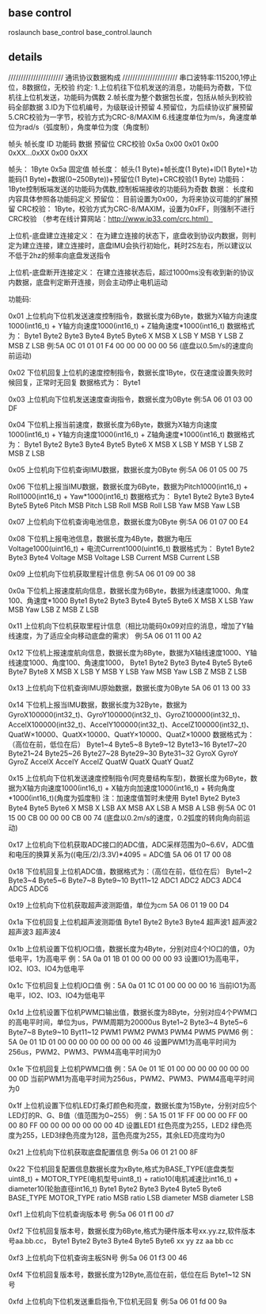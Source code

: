 ## base control
roslaunch base_control base_control.launch



## details
////////////////////// 通讯协议数据构成 ////////////////////// 串口波特率:115200,1停止位，8数据位，无校验 约定: 1.上位机往下位机发送的消息，功能码为奇数，下位机往上位机发送，功能码为偶数 2.帧长度为整个数据包长度，包括从帧头到校验码全部数据 3.ID为下位机编号，为级联设计预留 4.预留位，为后续协议扩展预留 5.CRC校验为一字节，校验方式为CRC-8/MAXIM 6.线速度单位为m/s，角速度单位为rad/s（弧度制），角度单位为度（角度制）

帧头 帧长度 ID 功能码 数据 预留位 CRC校验 0x5a 0x00 0x01 0x00 0xXX...0xXX 0x00 0xXX

帧头： 1Byte 0x5a 固定值 帧长度： 帧头(1 Byte)+帧长度(1 Byte)+ID(1 Byte)+功能码(1 Byte)+数据(0~250Byte))+预留位(1 Byte)+CRC校验(1 Byte) 功能码： 1Byte控制板端发送的功能码为偶数,控制板端接收的功能码为奇数 数据： 长度和内容具体参照各功能码定义 预留位： 目前设置为0x00，为将来协议可能的扩展预留 CRC校验： 1Byte，校验方式为CRC-8/MAXIM，设置为0xFF，则强制不进行CRC校验 （参考在线计算网站：http://www.ip33.com/crc.html）

上位机-底盘建立连接定义： 在为建立连接的状态下，底盘收到协议内数据，则判定为建立连接，建立连接时，底盘IMU会执行初始化，耗时2S左右，所以建议以不低于2hz的频率向底盘发送指令

上位机-底盘断开连接定义： 在建立连接状态后，超过1000ms没有收到新的协议内数据，底盘判定断开连接，则会主动停止电机运动

功能码:

0x01 上位机向下位机发送速度控制指令，数据长度为6Byte，数据为X轴方向速度1000(int16_t) + Y轴方向速度1000(int16_t) + Z轴角速度*1000(int16_t) 数据格式为： Byte1 Byte2 Byte3 Byte4 Byte5 Byte6 X MSB X LSB Y MSB Y LSB Z MSB Z LSB 例:5A 0C 01 01 01 F4 00 00 00 00 00 56 (底盘以0.5m/s的速度向前运动)

0x02 下位机回复上位机的速度控制指令，数据长度1Byte，仅在速度设置失败时候回复，正常时无回复 数据格式为： Byte1

0x03 上位机向下位机发送速度查询指令，数据长度为0Byte 例:5A 06 01 03 00 DF

0x04 下位机上报当前速度，数据长度为6Byte，数据为X轴方向速度1000(int16_t) + Y轴方向速度1000(int16_t) + Z轴角速度*1000(int16_t) 数据格式为： Byte1 Byte2 Byte3 Byte4 Byte5 Byte6 X MSB X LSB Y MSB Y LSB Z MSB Z LSB

0x05 上位机向下位机查询IMU数据，数据长度为0Byte 例:5A 06 01 05 00 75

0x06 下位机上报当IMU数据，数据长度为6Byte，数据为Pitch1000(int16_t) + Roll1000(int16_t) + Yaw*1000(int16_t) 数据格式为： Byte1 Byte2 Byte3 Byte4 Byte5 Byte6 Pitch MSB Pitch LSB Roll MSB Roll LSB Yaw MSB Yaw LSB

0x07 上位机向下位机查询电池信息，数据长度为0Byte 例:5A 06 01 07 00 E4

0x08 下位机上报电池信息，数据长度为4Byte，数据为电压Voltage1000(uint16_t) + 电流Current1000(uint16_t) 数据格式为： Byte1 Byte2 Byte3 Byte4 Voltage MSB Voltage LSB Current MSB Current LSB

0x09 上位机向下位机获取里程计信息 例:5A 06 01 09 00 38

0x0a 下位机上报速度航向信息，数据长度为6Byte，数据为线速度1000、角度100、角速度*1000 Byte1 Byte2 Byte3 Byte4 Byte5 Byte6 X MSB X LSB Yaw MSB Yaw LSB Z MSB Z LSB

0x11 上位机向下位机获取里程计信息（相比功能码0x09对应的消息，增加了Y轴线速度，为了适应全向移动底盘的需求） 例:5A 06 01 11 00 A2

0x12 下位机上报速度航向信息，数据长度为8Byte，数据为X轴线速度1000、Y轴线速度1000、角度100、角速度1000， Byte1 Byte2 Byte3 Byte4 Byte5 Byte6 Byte7 Byte8 X MSB X LSB Y MSB Y LSB Yaw MSB Yaw LSB Z MSB Z LSB

0x13 上位机向下位机查询IMU原始数据，数据长度为0Byte 5A 06 01 13 00 33

0x14 下位机上报当IMU数据，数据长度为32Byte，数据为GyroX100000(int32_t)、GyroY100000(int32_t)、GyroZ100000(int32_t)、 AccelX100000(int32_t)、AccelY100000(int32_t)、AccelZ100000(int32_t)、 QuatW×10000、QuatX×10000、QuatY×10000、QuatZ×10000 数据格式为：（高位在前，低位在后） Byte1~4 Byte5~8 Byte9~12 Byte13~16 Byte17~20 Byte21~24 Byte25~26 Byte27~28 Byte29~30 Byte31~32 GyroX GyroY GyroZ AccelX AccelY AccelZ QuatW QuatX QuatY QuatZ

0x15 上位机向下位机发送速度控制指令(阿克曼结构车型)，数据长度为6Byte，数据为X轴方向速度1000(int16_t) + X轴方向加速度1000(int16_t) + 转向角度*1000(int16_t)(角度为弧度制) 注：加速度值暂时未使用 Byte1 Byte2 Byte3 Byte4 Byte5 Byte6 X MSB X LSB AX MSB AX LSB A MSB A LSB 例:5A 0C 01 15 00 CB 00 00 00 CB 00 74 (底盘以0.2m/s的速度，0.2弧度的转向角向前运动)

0x17 上位机向下位机获取ADC接口的ADC值，ADC采样范围为0~6.6V，ADC值和电压的换算关系为((电压/2)/3.3V)*4095 = ADC值 5A 06 01 17 00 08

0x18 下位机回复上位机ADC值，数据格式为：（高位在前，低位在后） Byte1~2 Byte3~4 Byte5~6 Byte7~8 Byte9~10 Byt11~12 ADC1 ADC2 ADC3 ADC4 ADC5 ADC6

0x19 上位机向下位机获取超声波测距值，单位为cm 5A 06 01 19 00 D4

0x1a 下位机回复上位机超声波测距值 Byte1 Byte2 Byte3 Byte4 超声波1 超声波2 超声波3 超声波4

0x1b 上位机设置下位机IO口值，数据长度为4Byte，分别对应4个IO口的值，0为低电平，1为高电平 例：5A 0a 01 1B 01 00 00 00 00 93 设置IO1为高电平，IO2、IO3、IO4为低电平

0x1c 下位机回复上位机IO口值 例：5A 0a 01 1C 01 00 00 00 00 16 当前IO1为高电平，IO2、IO3、IO4为低电平

0x1d 上位机设置下位机PWM口输出值，数据长度为8Byte，分别对应4个PWM口的高电平时间，单位为us，PWM周期为20000us Byte1~2 Byte3~4 Byte5~6 Byte7~8 Byte9~10 Byt11~12 PWM1 PWM2 PWM3 PWM4 PWM5 PWM6 例：5A 0e 01 1D 01 00 00 00 00 00 00 00 00 46 设置PWM1为高电平时间为256us，PWM2、PWM3、PWM4高电平时间为0

0x1e 下位机回复上位机PWM口值 例：5A 0e 01 1E 01 00 00 00 00 00 00 00 00 0D 当前PWM1为高电平时间为256us，PWM2、PWM3、PWM4高电平时间为0

0x1f 上位机设置下位机LED灯条灯颜色和亮度，数据长度为15Byte，分别对应5个LED灯的R、G、B值（值范围为0~255） 例：5A 15 01 1F FF 00 00 00 FF 00 00 80 FF 00 00 00 00 00 00 00 4D 设置LED1 红色亮度为255，LED2 绿色亮度为255，LED3绿色亮度为128，蓝色亮度为255，其余LED亮度均为0

0x21 上位机向下位机获取底盘配置信息 例:5a 06 01 21 00 8F

0x22 下位机回复配置信息数据长度为xByte,格式为BASE_TYPE(底盘类型uint8_t) + MOTOR_TYPE(电机型号uint8_t) + ratio10(电机减速比int16_t) + diameter10(轮胎直径int16_t) Byte1 Byte2 Byte3 Byte4 Byte5 Byte6 BASE_TYPE MOTOR_TYPE ratio MSB ratio LSB diameter MSB diameter LSB

0xf1 上位机向下位机查询版本号 例:5a 06 01 f1 00 d7

0xf2 下位机回复版本号，数据长度为6Byte,格式为硬件版本号xx.yy.zz,软件版本号aa.bb.cc， Byte1 Byte2 Byte3 Byte4 Byte5 Byte6 xx yy zz aa bb cc

0xf3 上位机向下位机查询主板SN号 例:5a 06 01 f3 00 46

0xf4 下位机回复版本号，数据长度为12Byte,高位在前，低位在后 Byte1~12 SN号

0xfd 上位机向下位机发送重启指令,下位机无回复 例:5a 06 01 fd 00 9a